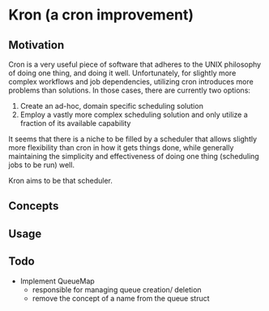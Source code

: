 Kron (a cron improvement)
=========================


Motivation
----------
Cron is a very useful piece of software that adheres to the UNIX philosophy of
doing one thing, and doing it well. Unfortunately, for slightly more complex
workflows and job dependencies, utilizing cron introduces more problems than
solutions. In those cases, there are currently two options:

1. Create an ad-hoc, domain specific scheduling solution
2. Employ a vastly more complex scheduling solution and only utilize a fraction
   of its available capability

It seems that there is a niche to be filled by a scheduler that allows slightly
more flexibility than cron in how it gets things done, while generally maintaining
the simplicity and effectiveness of doing one thing (scheduling jobs to be run)
well.

Kron aims to be that scheduler.


Concepts
--------


Usage
-----


Todo
----
- Implement QueueMap
  - responsible for managing queue creation/ deletion
  - remove the concept of a name from the queue struct
  
